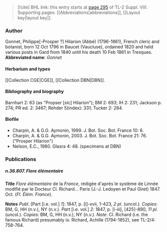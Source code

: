 > [!cite] BHL link: this entry starts at [page 295](https://www.biodiversitylibrary.org/page/33258773) of TL-2 Suppl. VIII.
> Supporting pages: [[Abbreviations|abbreviations]], [[Layout key|layout key]].

### Author

Gonnet, Philippe\[-Prosper ?\] Hilarion (Abbé) (1796-1861), French cleric and botanist, born 12 Oct 1796 in Baucet (Vaucluse), ordained 1820 and held various posts in Gard from 1840 until his death 10 Feb 1861 in Tresques. 
**Abbreviated name**: *Gonnet*

#### Herbarium and types

[[Collection CGE|CGE]], [[Collection DBN|DBN]].

#### Bibliography and biography

Barnhart 2: 63 (as "Propser \[sic\] Hilarion"); BM 2: 693; IH 2: 231; Jackson p. 274; PR ed. 2: 3467; Rehder 5(index): 331; Tucker 2: 284.

#### Biofile

- Charpin, A. & G.G. Aymonin, 1999. J. Bot. Soc. Bot. France 10: 6.
- Charpin, A. & G.G. Aymonin, 2003. J. Bot. Soc. Bot. France 21: 76. ("Prosper Hilarion")
- Nelson, E.C., 1980. Glasra 4: 48. (specimens at DBN)

### Publications

##### n.36.807. Flore élémentaire

**Title**
*Flore élémentaire* de la *France*, rédigée d'après le système de Linnée modifié par le Docteur Cl. Richard... Paris (J.-J. Ledoyen et Paul Giret) 1847. Oct. (*Fl. Élém. France*).

**Notes**
*Publ*. \[Part \[i.e. vol.\] *1*\]: 1847, p. \[i\]-xvii, 1-423, *2 pl*. (uncol.). *Copies*: BM, G, HH (n.v.), NY (n.v.).
*Part* \[i.e. vol.\] *2*: 1847, p. \[i-iii\], \[425\]-890, *11 pl*. (uncol.). *Copies*: BM, G, HH (n.v.), NY (n.v.).
*Note*: Cl. Richard (i.e. the famous Richard) presumably is: Richard, Achille (1794-1852), see TL-2/4: 758-764.

